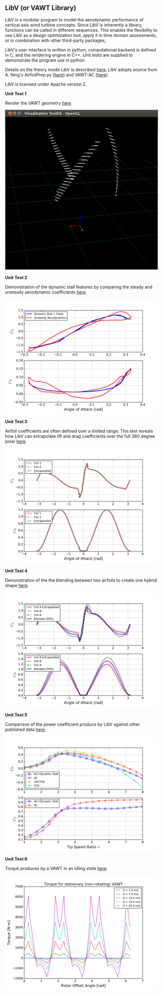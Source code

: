 ## LibV (or VAWT Library)

LibV is a modular program to model the aerodynamic performance of vertical axis wind turbine concepts. Since LibV is inherently a library, functions can be called in different sequences. This enables the flexibility to use LibV as a design optimization tool, apply it in time domain assessments, or in combination with other third-party packages,  

LibV's user interface is written in python, computational backend is defined in C, and the rendering engine in C++. Unit tests are supplied to demonstrate the program use in python.  

Details on the theory inside LibV is described [here](http://flowlab.groups.et.byu.net/publications/Ning2016-Actuator-Cylinder.pdf). LibV adopts source from A. Ning's AirfoilPrep.py ([here](http://wisdem.github.io/AirfoilPreppy/)) and VAWT-AC ([here](https://github.com/byuflowlab/vawt-ac)). 

LibV is licensed under Apache version 2.

**Unit Test 1**

Render the VAWT geometry [here](https://bitbucket.org/mmasciola/libv/src/c518f35ec771e198222528166c8c100f9d753137/python/test.py?at=master&fileviewer=file-view-default#test.py-18)

![fig1](./vawt_1.png)

**Unit Test 2**

Demonstration of the dynamic stall features by comparing the steady and unsteady aerodynamic coefficients [here](https://bitbucket.org/mmasciola/libv/src/c518f35ec771e198222528166c8c100f9d753137/python/test.py?at=master&fileviewer=file-view-default#test.py-86).

![fig2](./test_2_dynamic_stall.png)

**Unit Test 3**

Airfoil coefficients are often defined over a limited range. This test reveals how LibV can extrapolate lift and drag coefficients over the full 360 degree polar [here](https://bitbucket.org/mmasciola/libv/src/c518f35ec771e198222528166c8c100f9d753137/python/test.py?at=master&fileviewer=file-view-default#test.py-166).

![fig3](./test_3_airfoil_extrapolate.png)

**Unit Test 4**

Demonstration of the the blending between two airfoils to create one hybrid shape [here](https://bitbucket.org/mmasciola/libv/src/c518f35ec771e198222528166c8c100f9d753137/python/test.py?at=master&fileviewer=file-view-default#test.py-200).

![fig4](./test_4_airfoil_blend.png)

**Unit Test 5**

Comparison of the power coefficient produce by LibV against other published data [here](https://bitbucket.org/mmasciola/libv/src/c518f35ec771e198222528166c8c100f9d753137/python/test.py?at=master&fileviewer=file-view-default#test.py-232).

![fig5](./test_5_plot_power.png)

**Unit Test 6**

Torque produces by a VAWT in an idling state [here](https://bitbucket.org/mmasciola/libv/src/c518f35ec771e198222528166c8c100f9d753137/python/test.py?at=master&fileviewer=file-view-default#test.py-339).

![fig6](./test_6_stationary_performance.png)